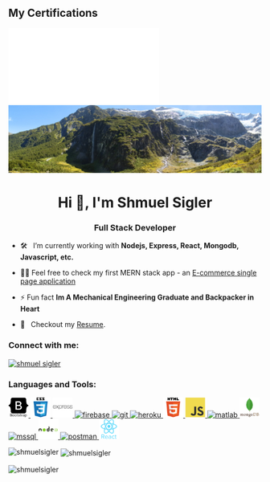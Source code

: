 ## My Certifications
[![Credly Badge](badges.md)](badges.md)
![alt README header](https://github.com/shmuelSigler/shmuelSigler/blob/c7eb20ec1987a9f02d012fed4d347f658f517ec3/rob%20roy%20glacier.JPG)
<h1 align="center">Hi 👋, I'm Shmuel Sigler</h1>
<h3 align="center">Full Stack Developer</h3>


- 🛠 &nbsp; I’m currently working with **Nodejs, Express, React, Mongodb, Javascript, etc.**

- 👨‍💻 Feel free to check my first MERN stack app - an [E-commerce single page application](https://mern-3d-store.netlify.app/)

- ⚡ Fun fact **Im A Mechanical Engineering Graduate and Backpacker in Heart**
-  📝 &nbsp; Checkout my [Resume](https://github.com/shmuelSigler/shmuelSigler/blob/main/CV%20Fullstack.pdf).

<h3 align="left">Connect with me:</h3>
<p align="left">
<a href="https://linkedin.com/in/shmuel-sigler" target="blank"><img align="center" src="https://raw.githubusercontent.com/rahuldkjain/github-profile-readme-generator/neutral-icons/src/images/icons/Social/linked-in-alt.svg" alt="shmuel sigler" height="30" width="40" /></a>
</p>

<h3 align="left">Languages and Tools:</h3>
<p align="left"> <a href="https://getbootstrap.com" target="_blank"> <img src="https://raw.githubusercontent.com/devicons/devicon/master/icons/bootstrap/bootstrap-plain-wordmark.svg" alt="bootstrap" width="40" height="40"/> </a> <a href="https://www.w3schools.com/css/" target="_blank"> <img src="https://raw.githubusercontent.com/devicons/devicon/master/icons/css3/css3-original-wordmark.svg" alt="css3" width="40" height="40"/> </a> <a href="https://expressjs.com" target="_blank"> <img src="https://raw.githubusercontent.com/devicons/devicon/master/icons/express/express-original-wordmark.svg" alt="express" width="40" height="40"/> </a> <a href="https://firebase.google.com/" target="_blank"> <img src="https://www.vectorlogo.zone/logos/firebase/firebase-icon.svg" alt="firebase" width="40" height="40"/> </a> <a href="https://git-scm.com/" target="_blank"> <img src="https://www.vectorlogo.zone/logos/git-scm/git-scm-icon.svg" alt="git" width="40" height="40"/> </a> <a href="https://heroku.com" target="_blank"> <img src="https://www.vectorlogo.zone/logos/heroku/heroku-icon.svg" alt="heroku" width="40" height="40"/> </a> <a href="https://www.w3.org/html/" target="_blank"> <img src="https://raw.githubusercontent.com/devicons/devicon/master/icons/html5/html5-original-wordmark.svg" alt="html5" width="40" height="40"/> </a> <a href="https://developer.mozilla.org/en-US/docs/Web/JavaScript" target="_blank"> <img src="https://raw.githubusercontent.com/devicons/devicon/master/icons/javascript/javascript-original.svg" alt="javascript" width="40" height="40"/> </a> <a href="https://www.mathworks.com/" target="_blank"> <img src="https://raw.githubusercontent.com/simple-icons/simple-icons/master/icons/mathworks.svg" alt="matlab" width="40" height="40"/> </a> <a href="https://www.mongodb.com/" target="_blank"> <img src="https://raw.githubusercontent.com/devicons/devicon/master/icons/mongodb/mongodb-original-wordmark.svg" alt="mongodb" width="40" height="40"/> </a> <a href="https://www.microsoft.com/en-us/sql-server" target="_blank"> <img src="https://cdn.worldvectorlogo.com/logos/microsoft-sql-server.svg" alt="mssql" width="40" height="40"/> </a> <a href="https://nodejs.org" target="_blank"> <img src="https://raw.githubusercontent.com/devicons/devicon/master/icons/nodejs/nodejs-original-wordmark.svg" alt="nodejs" width="40" height="40"/> </a> <a href="https://postman.com" target="_blank"> <img src="https://www.vectorlogo.zone/logos/getpostman/getpostman-icon.svg" alt="postman" width="40" height="40"/> </a> <a href="https://reactjs.org/" target="_blank"> <img src="https://raw.githubusercontent.com/devicons/devicon/master/icons/react/react-original-wordmark.svg" alt="react" width="40" height="40"/> </a> </p>

<p><img align="left" src="https://github-readme-stats.vercel.app/api/top-langs?username=shmuelsigler&show_icons=true&locale=en&layout=compact" alt="shmuelsigler" /></p>

<p>&nbsp;<img align="center" src="https://github-readme-stats.vercel.app/api?username=shmuelsigler&show_icons=true&locale=en" alt="shmuelsigler" /></p>

<p><img align="center" src="https://github-readme-streak-stats.herokuapp.com/?user=shmuelsigler&" alt="shmuelsigler" /></p>


